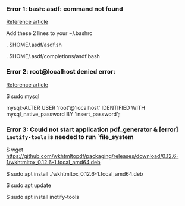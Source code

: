 ### Error 1: bash: asdf: command not found

[Reference article](https://github.com/asdf-vm/asdf/issues/279#issuecomment-378815108)

Add these 2 lines to your ~/.bashrc

. $HOME/.asdf/asdf.sh

. $HOME/.asdf/completions/asdf.bash


### Error 2: root@localhost denied error:

[Reference article](https://www.digitalocean.com/community/tutorials/how-to-install-mysql-on-ubuntu-20-04)

$ sudo mysql

mysql>ALTER USER 'root'@'localhost' IDENTIFIED WITH mysql_native_password BY 'insert_password';

### Error 3: Could not start application pdf_generator & [error] `inotify-tools` is needed to run `file_system

$ wget https://github.com/wkhtmltopdf/packaging/releases/download/0.12.6-1/wkhtmltox_0.12.6-1.focal_amd64.deb

$ sudo apt install ./wkhtmltox_0.12.6-1.focal_amd64.deb

$ sudo apt update

$ sudo apt install inotify-tools




